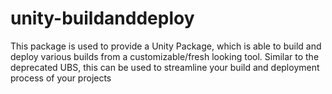 # unity-buildanddeploy
This package is used to provide a Unity Package, which is able to build and deploy various builds from a customizable/fresh looking tool. Similar to the deprecated UBS, this can be used to streamline your build and deployment process of your projects
